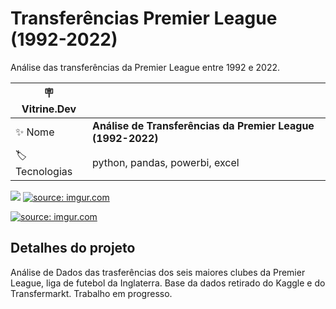   # Transferências Premier League (1992-2022)

Análise das transferências da Premier League entre 1992 e 2022.

| :placard: Vitrine.Dev |     |
| -------------  | --- |
| :sparkles: Nome        | **Análise de Transferências da Premier League (1992-2022)**
| :label: Tecnologias | python, pandas, powerbi, excel

<!-- Inserir imagem com a #vitrinedev ao final do link -->
![](https://i.imgur.com/10Wqd1b.png#vitrinedev)
<a href="https://imgur.com/wC7tuuU"><img src="https://i.imgur.com/wC7tuuU.png" title="source: imgur.com" /></a>

<a href="https://imgur.com/10Wqd1b"><img src="https://i.imgur.com/10Wqd1b.png" title="source: imgur.com" /></a>

## Detalhes do projeto

Análise de Dados das trasferências dos seis maiores clubes da Premier League, liga de futebol da Inglaterra.
Base da dados retirado do Kaggle e do Transfermarkt.
Trabalho em progresso.
